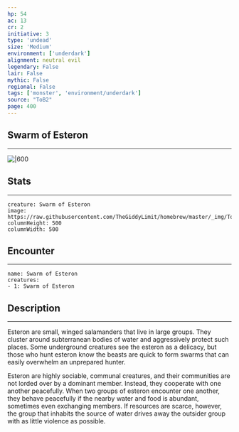 ```yaml
---
hp: 54
ac: 13
cr: 2
initiative: 3
type: 'undead'    
size: 'Medium'
environment: ['underdark']
alignment: neutral evil
legendary: False
lair: False
mythic: False
regional: False
tags: ['monster', 'environment/underdark']
source: "ToB2"
page: 400
---
```


## Swarm of Esteron
---

![|600](https://raw.githubusercontent.com/TheGiddyLimit/homebrew/master/_img/ToB2/creature/Swarm%20of%20Esteron.webp)

## Stats
---

```statblock
creature: Swarm of Esteron
image: https://raw.githubusercontent.com/TheGiddyLimit/homebrew/master/_img/ToB2/creature/token/Swarm%20of%20Esteron%20%28Token%29.png
columnHeight: 500
columnWidth: 500
```

## Encounter
---

```encounter-table
name: Swarm of Esteron
creatures:
- 1: Swarm of Esteron
```

## Description
---
Esteron are small, winged salamanders that live in large groups. They cluster around subterranean bodies of water and aggressively protect such places. Some underground creatures see the esteron as a delicacy, but those who hunt esteron know the beasts are quick to form swarms that can easily overwhelm an unprepared hunter.

Esteron are highly sociable, communal creatures, and their communities are not lorded over by a dominant member. Instead, they cooperate with one another peacefully. When two groups of esteron encounter one another, they behave peacefully if the nearby water and food is abundant, sometimes even exchanging members. If resources are scarce, however, the group that inhabits the source of water drives away the outsider group with as little violence as possible.





